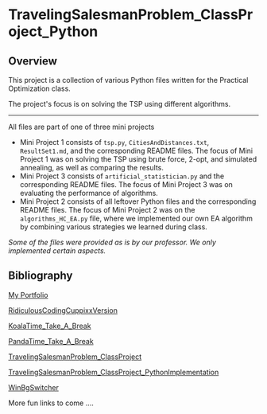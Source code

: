 # TravelingSalesmanProblem_ClassProject_Python

## Overview

This project is a collection of various Python files written for the Practical Optimization class.

The project's focus is on solving the TSP using different algorithms.

---

All files are part of one of three mini projects

- Mini Project 1 consists of `tsp.py`, `CitiesAndDistances.txt`, `ResultSet1.md`, and the corresponding README files. The focus of Mini Project 1 was on solving the TSP using brute force, 2-opt, and simulated annealing, as well as comparing the results.
- Mini Project 3 consists of `artificial_statistician.py` and the corresponding README files. The focus of Mini Project 3 was on evaluating the performance of algorithms.
- Mini Project 2 consists of all leftover Python files and the corresponding README files. The focus of Mini Project 2 was on the `algorithms_HC_EA.py` file, where we implemented our own EA algorithm by combining various strategies we learned during class.

*Some of the files were provided as is by our professor. We only implemented certain aspects.*

## Bibliography

[My Portfolio](https://cuppixx.github.io)

[RidiculousCodingCuppixxVersion](https://github.com/Cuppixx/RidiculousCodingCuppixxVersion/tree/main)

[KoalaTime_Take_A_Break](https://github.com/Cuppixx/KoalaTime_Take-A-Break)

[PandaTime_Take_A_Break](https://github.com/Cuppixx/PandaTime_Take-A-Break)

[TravelingSalesmanProblem_ClassProject](https://github.com/Cuppixx/TravelingSalesmanProblem_ClassProject)

[TravelingSalesmanProblem_ClassProject_PythonImplementation](https://github.com/Cuppixx/TravelingSalesmanProblem_ClassProject_PythonImplementation)

[WinBgSwitcher](https://github.com/Cuppixx/WinBgSwitcher)

More fun links to come ....
